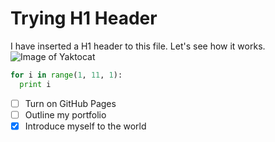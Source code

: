# Trying H1 Header
I have inserted a H1 header to this file. Let's see how it works.
![Image of Yaktocat](https://octodex.github.com/images/yaktocat.png)
``` python
for i in range(1, 11, 1):
  print i
```
- [ ] Turn on GitHub Pages
- [ ] Outline my portfolio
- [X] Introduce myself to the world
